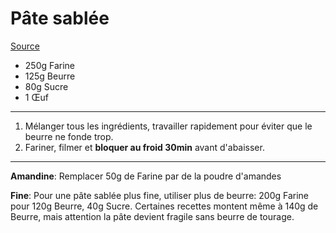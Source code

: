 # Pâte sablée

[Source](https://lacuisinedannie.20minutes.fr/recette-pate-sablee-188.html)

- 250g Farine
- 125g Beurre
- 80g Sucre
- 1 Œuf

---

1. Mélanger tous les ingrédients, travailler rapidement pour éviter que le beurre ne fonde trop.
2. Fariner, filmer et **bloquer au froid 30min** avant d'abaisser.

---

**Amandine**: Remplacer 50g de Farine par de la poudre d'amandes

**Fine**: Pour une pâte sablée plus fine, utiliser plus de beurre: 200g Farine pour 120g Beurre, 40g Sucre.
Certaines recettes montent même à 140g de Beurre, mais attention la pâte devient fragile sans beurre de tourage.
